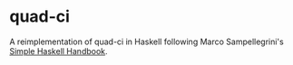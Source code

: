 # quad-ci

A reimplementation of quad-ci in Haskell following Marco Sampellegrini's [Simple Haskell Handbook](https://marcosampellegrini.com/simple-haskell-book).
